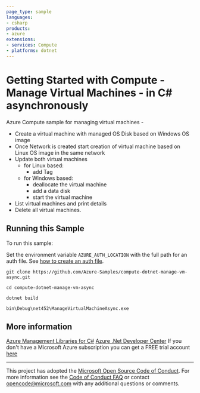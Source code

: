 ```yaml
---
page_type: sample
languages:
- csharp
products:
- azure
extensions:
- services: Compute
- platforms: dotnet
---
```


# Getting Started with Compute - Manage Virtual Machines - in C# asynchronously #

 Azure Compute sample for managing virtual machines -
  - Create a virtual machine with managed OS Disk based on Windows OS image
  - Once Network is created start creation of virtual machine based on Linux OS image in the same network
  - Update both virtual machines
    - for Linux based:
      - add Tag
    - for Windows based:
      - deallocate the virtual machine
      - add a data disk
      - start the virtual machine
  - List virtual machines and print details
  - Delete all virtual machines.


## Running this Sample ##

To run this sample:

Set the environment variable `AZURE_AUTH_LOCATION` with the full path for an auth file. See [how to create an auth file](https://github.com/Azure/azure-libraries-for-net/blob/master/AUTH.md).

    git clone https://github.com/Azure-Samples/compute-dotnet-manage-vm-async.git

    cd compute-dotnet-manage-vm-async

    dotnet build

    bin\Debug\net452\ManageVirtualMachineAsync.exe

## More information ##

[Azure Management Libraries for C#](https://github.com/Azure/azure-sdk-for-net/tree/Fluent)
[Azure .Net Developer Center](https://azure.microsoft.com/en-us/develop/net/)
If you don't have a Microsoft Azure subscription you can get a FREE trial account [here](http://go.microsoft.com/fwlink/?LinkId=330212)

---

This project has adopted the [Microsoft Open Source Code of Conduct](https://opensource.microsoft.com/codeofconduct/). For more information see the [Code of Conduct FAQ](https://opensource.microsoft.com/codeofconduct/faq/) or contact [opencode@microsoft.com](mailto:opencode@microsoft.com) with any additional questions or comments.